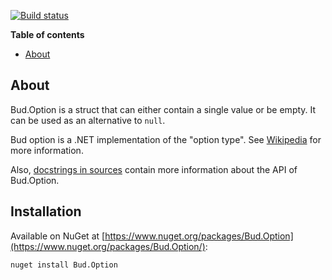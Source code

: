 [![Build status](https://ci.appveyor.com/api/projects/status/eh8fww5kc8lgrvpf/branch/master?svg=true)](https://ci.appveyor.com/project/urbas/bud-option/branch/master)


__Table of contents__

* [About](#about)


## About

Bud.Option is a struct that can either contain a single value or be empty. It can be used as an alternative to `null`.

Bud option is a .NET implementation of the "option type". See [Wikipedia](https://en.wikipedia.org/wiki/Option_type) for more information.

Also, [docstrings in sources](Bud.Option/Option.cs#L6) contain more information about the API of Bud.Option.

## Installation

Available on NuGet at [https://www.nuget.org/packages/Bud.Option](https://www.nuget.org/packages/Bud.Option/):

```bash
nuget install Bud.Option
```